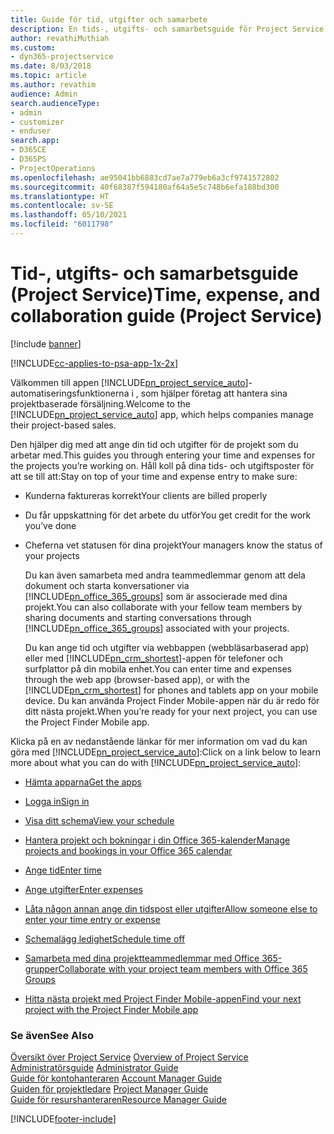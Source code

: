 ```yaml
---
title: Guide för tid, utgifter och samarbete
description: En tids-, utgifts- och samarbetsguide för Project Service
author: revathiMuthiah
ms.custom:
- dyn365-projectservice
ms.date: 8/03/2018
ms.topic: article
ms.author: revathim
audience: Admin
search.audienceType:
- admin
- customizer
- enduser
search.app:
- D365CE
- D365PS
- ProjectOperations
ms.openlocfilehash: ae95041bb6883cd7ae7a779eb6a3cf9741572802
ms.sourcegitcommit: 40f68387f594180af64a5e5c748b6efa188bd300
ms.translationtype: HT
ms.contentlocale: sv-SE
ms.lasthandoff: 05/10/2021
ms.locfileid: "6011798"
---
```

# <a name="time-expense-and-collaboration-guide-project-service"></a><span data-ttu-id="86437-103">Tid-, utgifts- och samarbetsguide (Project Service)</span><span class="sxs-lookup"><span data-stu-id="86437-103">Time, expense, and collaboration guide (Project Service)</span></span>

[!include [banner](../includes/psa-now-project-operations.md)]

[!INCLUDE[cc-applies-to-psa-app-1x-2x](../includes/cc-applies-to-psa-app-1x-2x.md)]

<span data-ttu-id="86437-104">Välkommen till appen [!INCLUDE[pn_project_service_auto](../includes/pn-project-service-auto.md)]-automatiseringsfunktionerna i , som hjälper företag att hantera sina projektbaserade försäljning.</span><span class="sxs-lookup"><span data-stu-id="86437-104">Welcome to the [!INCLUDE[pn_project_service_auto](../includes/pn-project-service-auto.md)] app, which helps companies manage their project-based sales.</span></span> 
  
 <span data-ttu-id="86437-105">Den hjälper dig med att ange din tid och utgifter för de projekt som du arbetar med.</span><span class="sxs-lookup"><span data-stu-id="86437-105">This guides you through entering your time and expenses for the projects you’re working on.</span></span> <span data-ttu-id="86437-106">Håll koll på dina tids- och utgiftsposter för att se till att:</span><span class="sxs-lookup"><span data-stu-id="86437-106">Stay on top of your time and expense entry to make sure:</span></span>  
  
- <span data-ttu-id="86437-107">Kunderna faktureras korrekt</span><span class="sxs-lookup"><span data-stu-id="86437-107">Your clients are billed properly</span></span>  
  
- <span data-ttu-id="86437-108">Du får uppskattning för det arbete du utför</span><span class="sxs-lookup"><span data-stu-id="86437-108">You get credit for the work you’ve done</span></span>  
  
- <span data-ttu-id="86437-109">Cheferna vet statusen för dina projekt</span><span class="sxs-lookup"><span data-stu-id="86437-109">Your managers know the status of your projects</span></span>  
  
  <span data-ttu-id="86437-110">Du kan även samarbeta med andra teammedlemmar genom att dela dokument och starta konversationer via [!INCLUDE[pn_office_365_groups](../includes/pn-office-365-groups.md)] som är associerade med dina projekt.</span><span class="sxs-lookup"><span data-stu-id="86437-110">You can also collaborate with your fellow team members by sharing documents and starting conversations through [!INCLUDE[pn_office_365_groups](../includes/pn-office-365-groups.md)] associated with your projects.</span></span>  
  
  <span data-ttu-id="86437-111">Du kan ange tid och utgifter via webbappen (webbläsarbaserad app) eller med [!INCLUDE[pn_crm_shortest](../includes/pn-crm-shortest.md)]-appen för telefoner och surfplattor på din mobila enhet.</span><span class="sxs-lookup"><span data-stu-id="86437-111">You can enter time and expenses through the web app (browser-based app), or with the [!INCLUDE[pn_crm_shortest](../includes/pn-crm-shortest.md)] for phones and tablets app on your mobile device.</span></span> <span data-ttu-id="86437-112">Du kan använda Project Finder Mobile-appen när du är redo för ditt nästa projekt.</span><span class="sxs-lookup"><span data-stu-id="86437-112">When you’re ready for your next project, you can use the Project Finder Mobile app.</span></span>  
  
<span data-ttu-id="86437-113">Klicka på en av nedanstående länkar för mer information om vad du kan göra med [!INCLUDE[pn_project_service_auto](../includes/pn-project-service-auto.md)]:</span><span class="sxs-lookup"><span data-stu-id="86437-113">Click on a link below to learn more about what you can do with [!INCLUDE[pn_project_service_auto](../includes/pn-project-service-auto.md)]:</span></span>  
  
-   [<span data-ttu-id="86437-114">Hämta apparna</span><span class="sxs-lookup"><span data-stu-id="86437-114">Get the apps</span></span>](../psa/get-apps.md)  
  
-   [<span data-ttu-id="86437-115">Logga in</span><span class="sxs-lookup"><span data-stu-id="86437-115">Sign in</span></span>](../psa/sign-in.md)  
  
-   [<span data-ttu-id="86437-116">Visa ditt schema</span><span class="sxs-lookup"><span data-stu-id="86437-116">View your schedule</span></span>](../psa/view-schedule.md)  
  
-   [<span data-ttu-id="86437-117">Hantera projekt och bokningar i din Office 365-kalender</span><span class="sxs-lookup"><span data-stu-id="86437-117">Manage projects and bookings in your Office 365 calendar</span></span>](../psa/manage-project-bookings-office-365-calendar.md)  
  
-   [<span data-ttu-id="86437-118">Ange tid</span><span class="sxs-lookup"><span data-stu-id="86437-118">Enter time</span></span>](../psa/enter-time.md)  
  
-   [<span data-ttu-id="86437-119">Ange utgifter</span><span class="sxs-lookup"><span data-stu-id="86437-119">Enter expenses</span></span>](../psa/enter-expenses.md)  
  
-   [<span data-ttu-id="86437-120">Låta någon annan ange din tidspost eller utgifter</span><span class="sxs-lookup"><span data-stu-id="86437-120">Allow someone else to enter your time entry or expense</span></span>](../psa/allow-someone-else-enter-time-entry-expense.md)  
  
-   [<span data-ttu-id="86437-121">Schemalägg ledighet</span><span class="sxs-lookup"><span data-stu-id="86437-121">Schedule time off</span></span>](../psa/schedule-time-off.md)  
  
-   [<span data-ttu-id="86437-122">Samarbeta med dina projektteammedlemmar med Office 365-grupper</span><span class="sxs-lookup"><span data-stu-id="86437-122">Collaborate with your project team members with Office 365 Groups</span></span>](../psa/collaborate-project-team-members-office-365-groups.md)  
  
-   [<span data-ttu-id="86437-123">Hitta nästa projekt med Project Finder Mobile-appen</span><span class="sxs-lookup"><span data-stu-id="86437-123">Find your next project with the Project Finder Mobile app</span></span>](../psa/find-next-project-finder-mobile-app.md)  
  
### <a name="see-also"></a><span data-ttu-id="86437-124">Se även</span><span class="sxs-lookup"><span data-stu-id="86437-124">See Also</span></span>  
 <span data-ttu-id="86437-125">[Översikt över Project Service](../psa/overview.md) </span><span class="sxs-lookup"><span data-stu-id="86437-125">[Overview of Project Service](../psa/overview.md) </span></span>  
 <span data-ttu-id="86437-126">[Administratörsguide](../psa/admin-guide.md) </span><span class="sxs-lookup"><span data-stu-id="86437-126">[Administrator Guide](../psa/admin-guide.md) </span></span>  
 <span data-ttu-id="86437-127">[Guide för kontohanteraren](../psa/account-manager-guide.md) </span><span class="sxs-lookup"><span data-stu-id="86437-127">[Account Manager Guide](../psa/account-manager-guide.md) </span></span>  
 <span data-ttu-id="86437-128">[Guiden för projektledare](../psa/project-manager-guide.md) </span><span class="sxs-lookup"><span data-stu-id="86437-128">[Project Manager Guide](../psa/project-manager-guide.md) </span></span>  
 [<span data-ttu-id="86437-129">Guide för resurshanteraren</span><span class="sxs-lookup"><span data-stu-id="86437-129">Resource Manager Guide</span></span>](../psa/resource-manager-guide.md)   


[!INCLUDE[footer-include](../includes/footer-banner.md)]